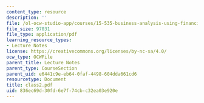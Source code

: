 ```yaml
---
content_type: resource
description: ''
file: /ol-ocw-studio-app/courses/15-535-business-analysis-using-financial-statements-spring-2003/836ec69d30fd6e7f74cbc32ea03e920e_class2.pdf
file_size: 97031
file_type: application/pdf
learning_resource_types:
- Lecture Notes
license: https://creativecommons.org/licenses/by-nc-sa/4.0/
ocw_type: OCWFile
parent_title: Lecture Notes
parent_type: CourseSection
parent_uid: e6441c9e-eb64-0faf-4498-604dda661cd6
resourcetype: Document
title: class2.pdf
uid: 836ec69d-30fd-6e7f-74cb-c32ea03e920e
---
```

